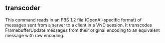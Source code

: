 transcoder
----------

This command reads in an FBS 1.2 file (OpenAI-specific format) of messages sent from a server to a client in a VNC session. It transcodes FramebufferUpdate messages from their original encoding to an equivalent message with raw encoding.
